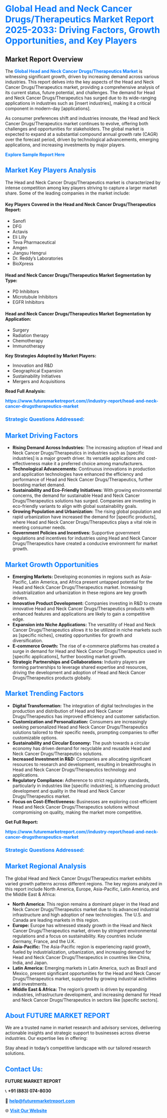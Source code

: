 <h1 style="color: #007BFF;">Global Head and Neck Cancer Drugs/Therapeutics Market Report 2025-2033: Driving Factors, Growth Opportunities, and Key Players</h1>

<section id="overview">
<h2>Market Report Overview</h2>
<p>The <a href="https://www.futuremarketreport.com//industry-report/head-and-neck-cancer-drugstherapeutics-market" style="color: #007BFF; text-decoration: none;"><strong>Global Head and Neck Cancer Drugs/Therapeutics Market</strong></a> is witnessing significant growth, driven by increasing demand across various industries. This report delves into the key aspects of the Head and Neck Cancer Drugs/Therapeutics market, providing a comprehensive analysis of its current status, future potential, and challenges. The demand for Head and Neck Cancer Drugs/Therapeutics has surged due to its wide-ranging applications in industries such as [insert industries], making it a critical component in modern-day [applications].</p>
<p>As consumer preferences shift and industries innovate, the Head and Neck Cancer Drugs/Therapeutics market continues to evolve, offering both challenges and opportunities for stakeholders. The global market is expected to expand at a substantial compound annual growth rate (CAGR) over the forecast period, driven by technological advancements, emerging applications, and increasing investments by major players.</p>
</section>

<section id="overview">
<p><a href="https://www.futuremarketreport.com//request-sample/reportId=82680" style="color: #007BFF; text-decoration: none;"><strong>Explore Sample Report Here</strong></a></p>
</section>

<section id="key-players">
<h2 style="color: #007BFF;">Market Key Players Analysis</h2>
<p>The Head and Neck Cancer Drugs/Therapeutics market is characterized by intense competition among key players striving to capture a larger market share. Some of the leading companies in the market include:</p>
<h4>Key Players Covered in the Head and Neck Cancer Drugs/Therapeutics Report:</h4>
<ul><li>Sanofi</li><li>DFG</li><li>Actavis</li><li>Eli Lilly</li><li>Teva Pharmaceutical</li><li>Amgen</li><li>Jiangsu Hengrui</li><li>Dr. Reddy’s Laboratories</li><li>BioXpress</li></ul>
<h4>Head and Neck Cancer Drugs/Therapeutics Market Segmentation by Type:</h4>
<ul><li>PD Inhibitors</li><li>Microtubule Inhibitors</li><li>EGFR Inhibitors</li></ul>

<h4>Head and Neck Cancer Drugs/Therapeutics Market Segmentation by Application:</h4>
<ul><li>Surgery</li><li>Radiation therapy</li><li>Chemotherapy</li><li>Immunotherapy</li></ul>
<p><strong>Key Strategies Adopted by Market Players:</strong></p>
<ul>
<li>Innovation and R&D</li>
<li>Geographical Expansion</li>
<li>Sustainability Initiatives</li>
<li>Mergers and Acquisitions</li>
</ul>
</section>

<section>
<p><strong>Read Full Analysis: </strong></p><a href="https://www.futuremarketreport.com//industry-report/head-and-neck-cancer-drugstherapeutics-market" style="color: #007BFF; text-decoration: none;"><strong>https://www.futuremarketreport.com//industry-report/head-and-neck-cancer-drugstherapeutics-market</strong></a>
<h3 style="color: #007BFF;">Strategic Questions Addressed:</h3>
</section>

<section id="driving-factors">
<h2 style="color: #007BFF;">Market Driving Factors</h2>
<ul>
<li><strong>Rising Demand Across Industries:</strong> The increasing adoption of Head and Neck Cancer Drugs/Therapeutics in industries such as [specific industries] is a major growth driver. Its versatile applications and cost-effectiveness make it a preferred choice among manufacturers.</li>
<li><strong>Technological Advancements:</strong> Continuous innovations in production and application technologies have enhanced the efficiency and performance of Head and Neck Cancer Drugs/Therapeutics, further boosting market demand.</li>
<li><strong>Sustainability and Eco-Friendly Initiatives:</strong> With growing environmental concerns, the demand for sustainable Head and Neck Cancer Drugs/Therapeutics solutions has surged. Companies are investing in eco-friendly variants to align with global sustainability goals.</li>
<li><strong>Growing Population and Urbanization:</strong> The rising global population and rapid urbanization have increased the demand for [specific products], where Head and Neck Cancer Drugs/Therapeutics plays a vital role in meeting consumer needs.</li>
<li><strong>Government Policies and Incentives:</strong> Supportive government regulations and incentives for industries using Head and Neck Cancer Drugs/Therapeutics have created a conducive environment for market growth.</li>
</ul>
</section>

<section id="growth-opportunities">
<h2 style="color: #007BFF;">Market Growth Opportunities</h2>
<ul>
<li><strong>Emerging Markets:</strong> Developing economies in regions such as Asia-Pacific, Latin America, and Africa present untapped potential for the Head and Neck Cancer Drugs/Therapeutics market. Increasing industrialization and urbanization in these regions are key growth drivers.</li>
<li><strong>Innovative Product Development:</strong> Companies investing in R&D to create innovative Head and Neck Cancer Drugs/Therapeutics products with enhanced features and applications are likely to gain a competitive edge.</li>
<li><strong>Expansion into Niche Applications:</strong> The versatility of Head and Neck Cancer Drugs/Therapeutics allows it to be utilized in niche markets such as [specific niches], creating opportunities for growth and diversification.</li>
<li><strong>E-commerce Growth:</strong> The rise of e-commerce platforms has created a surge in demand for Head and Neck Cancer Drugs/Therapeutics used in [specific applications], further boosting market growth.</li>
<li><strong>Strategic Partnerships and Collaborations:</strong> Industry players are forming partnerships to leverage shared expertise and resources, driving the development and adoption of Head and Neck Cancer Drugs/Therapeutics products globally.</li>
</ul>
</section>

<section id="trending-factors">
<h2 style="color: #007BFF;">Market Trending Factors</h2>
<ul>
<li><strong>Digital Transformation:</strong> The integration of digital technologies in the production and distribution of Head and Neck Cancer Drugs/Therapeutics has improved efficiency and customer satisfaction.</li>
<li><strong>Customization and Personalization:</strong> Consumers are increasingly seeking personalized Head and Neck Cancer Drugs/Therapeutics solutions tailored to their specific needs, prompting companies to offer customizable options.</li>
<li><strong>Sustainability and Circular Economy:</strong> The push towards a circular economy has driven demand for recyclable and reusable Head and Neck Cancer Drugs/Therapeutics solutions.</li>
<li><strong>Increased Investment in R&D:</strong> Companies are allocating significant resources to research and development, resulting in breakthroughs in Head and Neck Cancer Drugs/Therapeutics technology and applications.</li>
<li><strong>Regulatory Compliance:</strong> Adherence to strict regulatory standards, particularly in industries like [specific industries], is influencing product development and quality in the Head and Neck Cancer Drugs/Therapeutics market.</li>
<li><strong>Focus on Cost-Effectiveness:</strong> Businesses are exploring cost-efficient Head and Neck Cancer Drugs/Therapeutics solutions without compromising on quality, making the market more competitive.</li>
</ul>
</section>

<section>
<p><strong>Get Full Report: </strong></p><a href="https://www.futuremarketreport.com//industry-report/head-and-neck-cancer-drugstherapeutics-market" style="color: #007BFF; text-decoration: none;"><strong>https://www.futuremarketreport.com//industry-report/head-and-neck-cancer-drugstherapeutics-market</strong></a>
<h3 style="color: #007BFF;">Strategic Questions Addressed:</h3>
</section>


<section id="regional-analysis">
<h2 style="color: #007BFF;">Market Regional Analysis</h2>
<p>The global Head and Neck Cancer Drugs/Therapeutics market exhibits varied growth patterns across different regions. The key regions analyzed in this report include North America, Europe, Asia-Pacific, Latin America, and the Middle East & Africa:</p>
<ul>
<li><strong>North America:</strong> This region remains a dominant player in the Head and Neck Cancer Drugs/Therapeutics market due to its advanced industrial infrastructure and high adoption of new technologies. The U.S. and Canada are leading markets in this region.</li>
<li><strong>Europe:</strong> Europe has witnessed steady growth in the Head and Neck Cancer Drugs/Therapeutics market, driven by stringent environmental regulations and a focus on sustainability. Key countries include Germany, France, and the U.K.</li>
<li><strong>Asia-Pacific:</strong> The Asia-Pacific region is experiencing rapid growth, fueled by industrialization, urbanization, and increasing demand for Head and Neck Cancer Drugs/Therapeutics in countries like China, India, and Japan.</li>
<li><strong>Latin America:</strong> Emerging markets in Latin America, such as Brazil and Mexico, present significant opportunities for the Head and Neck Cancer Drugs/Therapeutics market, supported by growing industrial activities and investments.</li>
<li><strong>Middle East & Africa:</strong> The region’s growth is driven by expanding industries, infrastructure development, and increasing demand for Head and Neck Cancer Drugs/Therapeutics in sectors like [specific sectors].</li>
</ul>
</section>

<footer>
<h2 style="color: #007BFF;">About FUTURE MARKET REPORT</h2>
<p>We are a trusted name in market research and advisory services, delivering actionable insights and strategic support to businesses across diverse industries. Our expertise lies in offering:</p>

<p>Stay ahead in today’s competitive landscape with our tailored research solutions.</p>

<h2 style="color: #007BFF;">Contact Us:</h2>
<p><strong>FUTURE MARKET REPORT</strong></p>
<p>📞 <strong>+91 (883) 074-8030</strong></p>
<p>📧 <strong><a href="mailto:help@futuremarketreport.com" style="color: #007BFF;">help@futuremarketreport.com</a></strong></p>
<p>🌐 <strong><a href="https://www.futuremarketreport.com/" style="color: #007BFF;">Visit Our Website</a></strong></p>
</footer>
